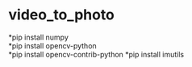  video_to_photo
 ==============
*pip install numpy  
*pip install opencv-python  
*pip install opencv-contrib-python
*pip install imutils